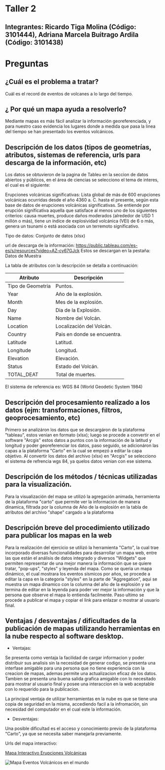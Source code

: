 # Taller 2
## Integrantes: Ricardo Tiga Molina (Código: 3101444), Adriana Marcela Buitrago Ardila (Código: 3101438)

# Preguntas
## ¿Cuál es el problema a tratar? 

Cuál es el record de eventos de volcanes a lo largo del tiempo.

## ¿ Por qué un mapa ayuda a resolverlo?

Mediante mapas es más fácil analizar la información georeferenciada, y para nuestro caso evidencia los lugares donde a medida que pasa la linea del tiempo se han presentado los eventos volcánicos.

## Descripción de los datos (tipos de geometrías, atributos, sistemas de referencia, urls para descarga de la información, etc)

Los datos se obtuvieron de la pagina de Tableu en la seccion de datos abiertos y públicos, en el área de ciencias se selecciono el tema de interes, el cual es el siguiente:

Erupciones volcánicas significativas:  Lista global de más de 600 erupciones volcánicas ocurridas desde el año 4360 a. C. hasta el presente, según esta base de datos de erupciones volcánicas significativas. Se entiende por erupción significativa aquella que satisface al menos uno de los siguientes criterios: causa muertes, produce daños moderados (alrededor de USD 1 millón o más), tiene un índice de explosividad volcánica (VEI) de 6 o más, genera un tsunami o está asociada con un terremoto significativo.

Tipo de datos: Conjunto de datos (xlsx)

url de descarga de la información: https://public.tableau.com/es-es/s/resources?video=AZ-cy67GJck
Estos se descargan en la pestaña: Datos de Muestra

La tabla de atributos con la descripción se detalla a continuación: 

| Atributo| Descripción|
| ----- | ---- |
Tipo de Geometria | Puntos.
Year | Año de la explosión.
Month | Mes de la explosión.
Day | Dia de la Explosión.
Name |Nombre del Volcán. 
Location |Localización del Volcán.
Country |Pais en donde se encuentra.
Latitude |Latitud.
Longitude |Longitud.
Elevation |Elevación.
Status |Estado del Volcán.
TOTAL_DEAT |Total de muertes. 

El sistema de referencia es: WGS 84 (World Geodetic System 1984)

## Descripción del procesamiento realizado a los datos (ejm: transformaciones, filtros, geoprocesamiento, etc)

Primero se analizáron los datos que se descargáron de la plataforma "tableau", estos venian en formato (xlsx); luego se procede a convertir en el software "Arcgis" estos datos a puntos con la información de la latitud y longitud y poder georeferenciar los datos, paso seguido, se adicionáron las capas a la plataforma "Carto" en la cual se empezó a editar la capa objetivo.
Al convertir los datos del archivo (xlsx) en "Arcgis" se selecciono el sistema de refrencia wgs 84, ya quelos datos venian con ese sistema.

## Descripción de los métodos / técnicas utilizadas para la visualización.

Para la visualización del mapa se utilizó la agregación animada, herramienta de la plataforma "carto" que permite ver la informacion de manera dinamica, filtrada por la columna de Año de la explosión en la tabla de atributos del archivo "shape" cargado a la plataforma

## Descripción breve del procedimiento utilizado para publicar los mapas en la web

Para la realización del ejercicio se utilizó la herramienta "Carto", la cual trae incorporado diversas funcionalidades para desarrollar un mapa web, entre las que están el análisis de datos integrado y diversos "Widgets" que permiten representar de una mejor manera la información que se quiere tratar, "pop-ups", "styles" y leyenda del mapa.
Como se queria un mapa dinámico, el cual mostrara los eventos sísmicos por años, se procede a editar la capa en la categoria "styles" en la parte de "Aggregation", aqui se muestra un mapa dinamico con la columna del año de la explosión y se termina de editar en la leyenda para poder ver mejor la información y que la persona que observe el mapa lo entienda facilmente.
Paso ultimo se procede a publicar el mapa y copiar el link para enlazar o mostrar al usuario final.

## Ventajas / desventajas / dificultades de la publicación de mapas utilizando herramientas en la nube respecto al software desktop.

- Ventajas:

Se presenta como ventaja la facilidad de cargar informacion y poder distribuir sus analisis sin la necesidad de generar codigo, se    presenta una interfase amigable para una persona que no tiene experiencia con la creacion de mapas, ademas permite una actualizacion eficaz de los datos.
Tambien se presenta una buena salida grafica amigable con lo necesitado para mostrar al usuario final y posee una interaccion en la web aceptable con lo requerido para la publicacion.

La principal  ventaja de utilizar herramientas en la nube es que se tiene una copia de seguridad en la misma, accediendo facil a la infromación, sin necesidad del computador en el cual este la información.

- Desventajas: 

Una posible dificultad es el acceso y conocimiento previo de la plataforma "Carto", ya que se necesita saber manejarla previamente. 

Urls del mapa interactivo: 

[Mapa Interactivo Erupciones Volcánicas](https://adrianambuitragoa.carto.com/builder/185ed131-d4f3-4771-8278-b3196898261e/embed)

![Mapa Eventos Volcánicos en el mundo](https://github.com/adrianambuitragoa/Cartografia_Web_Ricardo_Adriana/blob/master/Mapa_Ricardo_Adriana.jpg)

